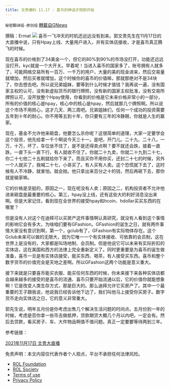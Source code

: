 ```yaml
---
title: 文贵爆料 11.17 : 喜币的神话才刚刚开始
---
```

`秘密翻译组-原创组` [轉載自GNews](https://gnews.org/zh-hans/1672631/)

撰稿：Ermat
![](https://assets.gnews.org/wp-content/uploads/2021/11/1117-4.jpg)
喜币一飞冲天的时机还远远没有到来。郭文贵先生在11月17日的大直播中说，只有Hpay上线、大量用户进入，并有实体店接收，才是喜币真正腾飞的时候。

现在喜币的价格到了34美金一个，但它的80%到90%的市场没打开，功能还远远没打开。kyc就是一个大开关。早着呢！当进入喜币的国家多了，账号拥有人就多了，可能网络交易所有一百万、一千万的用户，大量的美的现金进来，然后交易量就增加，然后买者就增加，这个时候你的喜币的价值嘛，那就那绝对不是34块了，你去想去吧。所以说兄弟姐妹，要等到什么时候才值钱？我再说一遍，没有国家主权的认可，没有新虚拟货币的银行牌照，没有新的国家主权批准，没有交易所牌照认可，没开放整个Hpay使用，你看到的价格是它未来价格非常小的一部分，所有的价值的核心是hpay，核心中的核心是hpay，然后就那几个牌照啊。所以说这个市场不用担心，这才几天、两三周吧。兄弟姐妹们，任何一个成功的投资需要五年到十年的耐心。你不用等五到十年，你只要有三年的冷静期，你就是人生的赢家。

现在，基金不允许他来砸盘，他要怎么杀你呢？这很简单的道理，大家一定要学会这个投资，他先给拿一千个啊说今天三十一。是吧，开门儿。二十九、二十八，一万，十万，坏了，车位坐不住了，是不是还得卖点啊？要不就还会跌，接着一直跌，一直下头一直下行，有人就收不住了。你就二十九卖，你就二十九到二十七，你二十七他二十五刷就给你下来了。而且买你不用你买，还封二十七的时候，另外一个人就买了，我喊二十七，小哥买了。有人买有人卖。这个恐慌就下去了，这时候有人不冷静，就害怕，就会抛。他只拿出来百分之十的钱，然后再砸下去，那你就是输家嘛。

它的价格是坚挺的，原因之一，现在呢没有人卖；原因之二，机构投资者不允许他进来砸盘是最重要的核心。第三，hpay没上线，还有这些大的利好消息没出来啊。但是大家记住，看到现在全世界的接受hpay和hcoin、hdollar买买东西的在哪里？

但是没有人对这个在迪拜可以买房产这件事情啊认真研究，就没有人看到这个事情的影响它会有多大，为啥咱们要有GFashion。GFashion的诞生之日，就有两件事情大家没有意识到啊，第一个，gclub有了，GFashion有实际物体存在。这个Gclub未来可以做的无限大，因为它唯一一个有实体接收、可依靠的会员制，这在世界上是没有的，大家都是叫场地制、会员制。但是他说它可以未来有实际折扣的实体店，这在美国和西方的法律上完全重新定义了。同时更重要是为喜币的诞生做准备，喜币一旦是有实体店接受，能买东西、喝茶，有人接受买东西。喜币和整个数字货币的价值完全是天地之差啊。所以GFashion这两个功能是意义重大。

接下来就是只要喜币能买衣服、能买任何东西的时候，你未来接下来各种实体店都会越来越多的接受的是喜币的流通、喜币只要开始流通以后，它的价值你就能想象啊！它是改变人类生存方式，那是巨大的。那么迪拜允许它买房产了。其中一个最重要的王子跟我说，他说我已经告诉他下边了，我们叫他马上接受你买房子。数字货币走向实体店之日，它的意义非常重大。

郭先生说，明年五月份是你考虑出售几个解决生活问题的时间点。五月份到一年的时候，考虑是否你拿一些币去做抵押，贷款期贷大概几个月以内吧，一定会有。然后去贷款，看买房子、车、大件物品啊值不值问题。真正一定要要等待两到三年。

参考链接：

[2021年11月17日 文贵大直播](https://gettr.com/streaming/ph567f4b1f)

 

免责声明：本文内容仅代表作者个人观点，平台不承担任何法律风险。

- [ROL Foundation](https://rolfoundation.org/)
- [ROL Society](https://rolsociety.org/)
- [Terms of use](https://gnews.org/terms-of-use-3/)
- [Privacy Policy](https://gnews.org/privacy-policy/)

